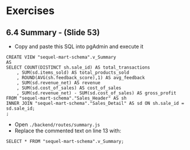 # Exercises
## 6.4 Summary - (Slide 53)

- Copy and paste this SQL into pgAdmin and execute it
  
```
CREATE VIEW "sequel-mart-schema".v_Summary
AS
SELECT COUNT(DISTINCT sh.sale_id) AS total_transactions
	, SUM(sd.items_sold) AS total_products_sold
	, ROUND(AVG(sh.feedback_score),1) AS avg_feedback
	, SUM(sd.revenue_net) AS revenue
	, SUM(sd.cost_of_sales) AS cost_of_sales
	, SUM(sd.revenue_net) - SUM(sd.cost_of_sales) AS gross_profit
FROM "sequel-mart-schema"."Sales_Header" AS sh
INNER JOIN "sequel-mart-schema"."Sales_Detail" AS sd ON sh.sale_id = sd.sale_id;
;
```

- Open `./backend/routes/summary.js`
- Replace the commented text on line 13 with:

```
SELECT * FROM "sequel-mart-schema".v_Summary;
```
